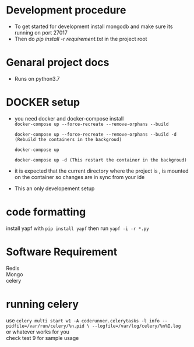 # Development procedure  
- To get started for development install mongodb and make sure its  running on port 27017  
- Then do *pip install -r requirement.txt* in the project root  

# Genaral project docs  
- Runs on python3.7  

# DOCKER setup
- you need docker and docker-compose install  
```docker-compose up --force-recreate --remove-orphans --build```

  ```docker-compose up --force-recreate --remove-orphans --build -d (Rebuild the containers in the backgroud)```

  ```docker-compose up```  
  
  ```docker-compose up -d (This restart the container in the backgroud)```  
- it is expected that the current directory where the project is , is mounted on the container so changes are in sync from your ide  
- This an only developement setup 
#  code formatting  
install yapf with ```pip install yapf``` then run ```yapf -i -r *.py```
#  Software Requirement  
Redis  
Mongo  
celery  
#  running celery  
use ```celery multi start w1 -A coderunner.celerytasks -l info --pidfile=/var/run/celery/%n.pid \
                                        --logfile=/var/log/celery/%n%I.log```  
or whatever works for you  
check test 9 for sample usage